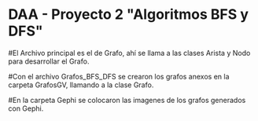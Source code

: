 # DAA - Proyecto 2 "Algoritmos BFS y DFS"
#El Archivo principal es el de Grafo, ahí se llama a las clases Arista y Nodo para desarrollar el Grafo.

#Con el archivo Grafos_BFS_DFS se crearon los grafos anexos en la carpeta GrafosGV, llamando a la clase Grafo.

#En la carpeta Gephi se colocaron las imagenes de los grafos generados con Gephi. 

